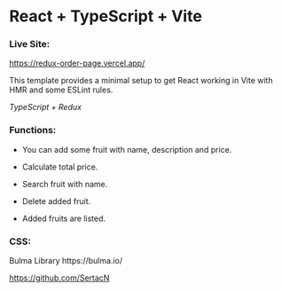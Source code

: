 # React + TypeScript + Vite

### Live Site:
https://redux-order-page.vercel.app/

This template provides a minimal setup to get React working in Vite with HMR and some ESLint rules.

<i>TypeScript + Redux</i>

<h3>Functions:</h3>

- You can add some fruit with name, description and price.

- Calculate total price.

- Search fruit with name.

- Delete added fruit.

- Added fruits are listed.

<h3>CSS:</h3>
<p>
Bulma Library https://bulma.io/
</p>

https://github.com/SertacN
